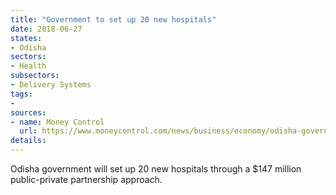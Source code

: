 ```yaml
---
title: "Government to set up 20 new hospitals"
date: 2018-06-27
states:
- Odisha
sectors:
- Health
subsectors:
- Delivery Systems
tags:
- 
sources:
- name: Money Control
  url: https://www.moneycontrol.com/news/business/economy/odisha-government-to-set-up-20-new-hospitals-in-ppp-mode-2623041.html
details:
---
```


Odisha government will set up 20 new hospitals through a $147 million public-private partnership approach.
